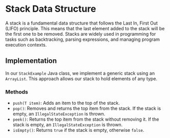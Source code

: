 
# Stack Data Structure

A stack is a fundamental data structure that follows the Last In, First Out (LIFO) principle. This means that the last element added to the stack will be the first one to be removed. Stacks are widely used in programming for tasks such as backtracking, parsing expressions, and managing program execution contexts.

## Implementation

In our `StackExample` Java class, we implement a generic stack using an `ArrayList`. This approach allows our stack to hold elements of any type.

### Methods

- `push(T item)`: Adds an item to the top of the stack.
- `pop()`: Removes and returns the top item from the stack. If the stack is empty, an `IllegalStateException` is thrown.
- `peek()`: Returns the top item from the stack without removing it. If the stack is empty, an `IllegalStateException` is thrown.
- `isEmpty()`: Returns `true` if the stack is empty, otherwise `false`.

